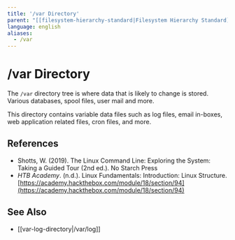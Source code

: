 ```yaml
---
title: '/var Directory'
parent: "[[filesystem-hierarchy-standard|Filesystem Hierarchy Standard]]"
language: english
aliases:
  - /var
---
```


# /var Directory

The `/var` directory tree is where data that is likely to change is stored. Various databases, spool files, user mail and more.

This directory contains variable data files such as log files, email in-boxes, web application related files, cron files, and more.

## References

- Shotts, W. (2019). <span class="reference-title">The Linux Command Line: Exploring the System: Taking a Guided Tour (2nd ed.)</span>. No Starch Press
- _HTB Academy_. (n.d.). <span class="reference-title">Linux Fundamentals: Introduction: Linux Structure</span>. [https://academy.hackthebox.com/module/18/section/94](https://academy.hackthebox.com/module/18/section/94)

## See Also

- [[var-log-directory|/var/log]]

